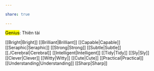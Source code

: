 ---  
share: true  
---  
<mark class="hltr-blue-sky">Genius</mark>: Thiên tài  
[[Bright|Bright]] [[Brilliant|Brilliant]] [[Capable|Capable]] [[Seraphic|Seraphic]] [[Strong|Strong]] [[Subtle|Subtle]] [[./Cerebral|Cerebral]] [[Intelligent|Intelligent]] [[Tidy|Tidy]] [[Sly|Sly]] [[Clever|Clever]] [[Witty|Witty]] [[Cute|Cute]] [[Practical|Practical]] [[Understanding|Understanding]] [[Sharp|Sharp]]